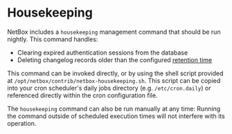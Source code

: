 # Housekeeping

NetBox includes a `housekeeping` management command that should be run nightly. This command handles:

* Clearing expired authentication sessions from the database
* Deleting changelog records older than the configured [retention time](../configuration/optional-settings.md#changelog_retention)

This command can be invoked directly, or by using the shell script provided at `/opt/netbox/contrib/netbox-housekeeping.sh`. This script can be copied into your cron scheduler's daily jobs directory (e.g. `/etc/cron.daily`) or referenced directly within the cron configuration file.

The `housekeeping` command can also be run manually at any time: Running the command outside of scheduled execution times will not interfere with its operation.
